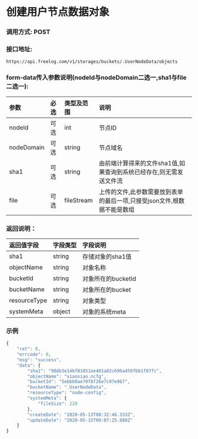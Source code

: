 # 创建用户节点数据对象

### 调用方式: POST

### 接口地址:

```
https://api.freelog.com/v1/storages/buckets/.UserNodeData/objects
```

### form-data传入参数说明(nodeId与nodeDomain二选一,sha1与file二选一):

| 参数 | 必选 | 类型及范围 | 说明 |
| :--- | :--- | :--- | :--- |
| nodeId | 可选 | int | 节点ID |
| nodeDomain | 可选 | string | 节点域名 |
| sha1 | 可选 | string | 由前端计算得来的文件sha1值,如果查询到系统已经存在,则无需发送文件流 |
| file | 可选 | fileStream | 上传的文件,此参数需要放到表单的最后一项,只接受json文件,根数据不能是数组 |

### 返回说明：

| 返回值字段 | 字段类型 | 字段说明 |
| :--- | :--- | :--- |
| sha1 | string | 存储对象的sha1值 |
| objectName | string | 对象名称 |
| bucketId | string | 对象所在的bucketId |
| bucketName | string | 对象所在的bucket |
| resourceType | string | 对象类型 |
| systemMeta | object | 对象的系统meta |

### 示例

```js
{
    "ret": 0,
    "errcode": 0,
    "msg": "success",
    "data": {
        "sha1": "90db3e14bf81851ee401a02c696a458fbb1f07fc",
        "objectName": "xiaoxiao.ncfg",
        "bucketId": "5ebbb0ae70f8f26e7c97e967",
        "bucketName": ".UserNodeData",
        "resourceType": "node-config",
        "systemMeta": {
            "fileSize": 220
        },
        "createDate": "2020-05-13T08:32:46.333Z",
        "updateDate": "2020-05-15T09:07:25.880Z"
    }
}
```